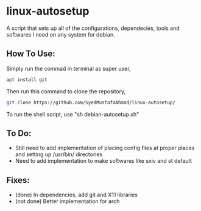 # linux-autosetup
A script that sets up all of the configurations, dependecies, tools and softwares I need on any system for debian.

## How To Use:
Simply run the commad in terminal as super user,
```bash
apt install git
```
Then run this command to clone the repository,
```bash
git clone https://github.com/SyedMustafaAhmad/linux-autosetup/
```
To run the shell script, use "sh debian-autosetup.sh"

## To Do:
  - Still need to add implementation of placing config files at proper places and setting up /usr/bin/ directories
  - Need to add implementation to make softwares like sxiv and st default

## Fixes:
  - (done) In dependencies, add git and X11 libraries
  - (not done) Better implementation for arch


